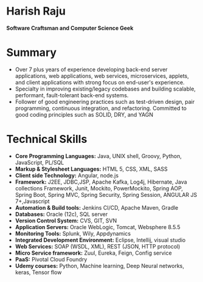 # **Harish Raju**

**Software Craftsman and Computer Science Geek**

# **Summary**

- Over 7 plus years of experience developing back-end server applications, web applications, web services, microservices, applets, and client applications with strong focus on end-user's experience.
- Specialty in improving existing/legacy codebases and building scalable, performant, fault-tolerant back-end systems.
- Follower of good engineering practices such as test-driven design, pair programming, continuous integration, and refactoring. Committed to good coding principles such as SOLID, DRY, and YAGN


# **Technical Skills**

- **Core Programming Languages:** Java, UNIX shell, Groovy, Python, JavaScript, PL/SQL
- **Markup & Stylesheet Languages:** HTML 5, CSS, XML, SASS
- **Client side Technology:**  Angular, node.js
- **Framework:** J2EE, JDBC,JSP, Apache Kafka, Log4j, Hibernate, Java collections Framework, Junit, Mockito, PowerMockito, Spring AOP, Spring Boot, Spring MVC, Spring Security, Spring Session, ANGULAR JS 7+,Javascript
- **Automation & Build tools:** Jenkins CI/CD, Apache Maven, Gradle
- **Databases:** Oracle (12c), SQL server
- **Version Control System:** CVS, GIT, SVN
- **Application Servers:** Oracle WebLogic, Tomcat, Websphere 8.5.5
- **Monitoring Tools:** Splunk, Wily, Appdynamics
- **Integrated Development Environment:** Eclipse, Intellij, visual studio
- **Web Services:** SOAP (WSDL, XML), REST (JSON, HTTP protocol)
- **Micro Service framework:** Zuul, Eureka, Feign, Config service
- **PaaS:** Pivotal Cloud Foundry
- **Udemy courses:** Python, Machine learning, Deep Neural networks, keras, Tensor flow
